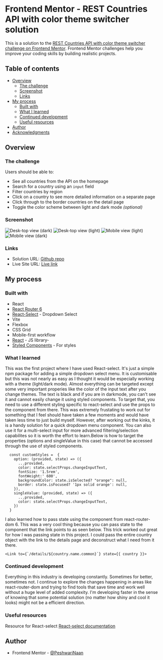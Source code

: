 # Frontend Mentor - REST Countries API with color theme switcher solution

This is a solution to the [REST Countries API with color theme switcher challenge on Frontend Mentor](https://www.frontendmentor.io/challenges/rest-countries-api-with-color-theme-switcher-5cacc469fec04111f7b848ca). Frontend Mentor challenges help you improve your coding skills by building realistic projects. 

## Table of contents

- [Overview](#overview)
  - [The challenge](#the-challenge)
  - [Screenshot](#screenshot)
  - [Links](#links)
- [My process](#my-process)
  - [Built with](#built-with)
  - [What I learned](#what-i-learned)
  - [Continued development](#continued-development)
  - [Useful resources](#useful-resources)
- [Author](#author)
- [Acknowledgments](#acknowledgments)



## Overview

### The challenge

Users should be able to:

- See all countries from the API on the homepage
- Search for a country using an `input` field
- Filter countries by region
- Click on a country to see more detailed information on a separate page
- Click through to the border countries on the detail page
- Toggle the color scheme between light and dark mode *(optional)*

### Screenshot

![Desk-top view (dark)](.src/assets/Screenshot-dt-dark-small.png)
![Desk-top view (light)](.src/assets/Screenshot-dt-light-small.png)
![Mobile view (light) ](.src/assets/Screenshot-mobile-dark-small.png)
![Mobile view (dark) ](.src/assets/Screenshot-mobile-light-small.png)


### Links

- Solution URL: [Github repo](https://github.com/PeshwariNaan/frontend-mentor-todo-list)
- Live Site URL: [Live link](https://peshwarinaan.github.io/frontend-mentor-todo-list/)

## My process

### Built with

- React
- [React Router 6](https://github.com/remix-run/react-router/blob/main/docs/getting-started/tutorial.md)
- [React-Select](https://www.npmjs.com/package/react-select) - Dropdown Select
- Vite
- Flexbox
- CSS Grid
- Mobile-first workflow
- [React](https://reactjs.org/) - JS library- 
- [Styled Components](https://styled-components.com/) - For styles

### What I learned

This was the first project where I have used React-select. It's just a simple npm package for adding a simple dropdown select menu. It is customisable but this was not nearly as easy as I thought it would be especially working with a theme (light/dark mode). Almost everything can be targeted except some very important properies like the color of the input text after you change themes. The text is black and if you are in darkmode, you can't see it and cannot easily change it using styled components. To target that, you need to use a different styling specific to react-select and use the props to the component from there. This was extremely frustating to work out for something that I feel should have taken a few moments and would have taken less time to just build myself. However, after working out the kinks, it is a handy solution for a quick dropdown menu component. You can also use it for a multi-select input for more advanced filtering/selection capabilites so it is worth the effort to learn.Below is how to target the properties (options and singleValue in this case) that cannot be accessed through the use of styled components. 


```
  const customStyles =  {
    option: (provided, state) => ({
      ...provided,
      color: state.selectProps.changeInputText,
      fontSize: '1.5rem',
      fontWeight:' 600',
      backgroundColor: state.isSelected? "orange": null,
      border: state.isFocused? '1px solid orange': null,
    }),
    singleValue: (provided, state) => ({
      ...provided,
      color: state.selectProps.changeInputText,
    })    
  }
```
I also learned how to pass state using the <Link> component from react-router-dom 6. This was a very cool thing because you can pass state to the component that the link points to as seen below. This trick worked out great for how I was passing state in this project. I could pass the entire country object with the link to the details page and deconstruct what I need from it there.

```
<Link to={`/details/${country.name.common}`} state={{ country }}>

```

### Continued development

Everything in this industry is developing constantly. Sometimes for better, sometimes not. I continue to explore the changes happening in areas like react-router-dom and trying to find tools that save time and work well without a huge level of added complexity. I'm developing faster in the sense of knowing that some potential solution (no matter how shiny and cool it looks) might not be a efficient direction. 

### Useful resources

Resource for React-select
[React-select documentation](https://react-select.com/home)

## Author

- Frontend Mentor - [@PeshwariNaan](https://www.frontendmentor.io/profile/PeshwariNaan)

